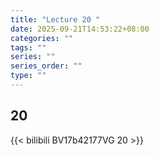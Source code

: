 ```yaml
---
title: "Lecture 20 "
date: 2025-09-21T14:53:22+08:00
categories: ""
tags: ""
series: ""
series_order: ""
type: ""
---
```


## 20 

{{< bilibili BV17b42177VG 20 >}}



